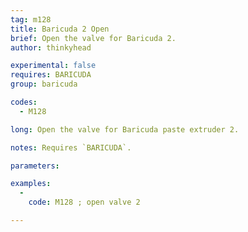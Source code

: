 ```yaml
---
tag: m128
title: Baricuda 2 Open
brief: Open the valve for Baricuda 2.
author: thinkyhead

experimental: false
requires: BARICUDA
group: baricuda

codes:
  - M128

long: Open the valve for Baricuda paste extruder 2.

notes: Requires `BARICUDA`.

parameters:

examples:
  -
    code: M128 ; open valve 2

---
```


